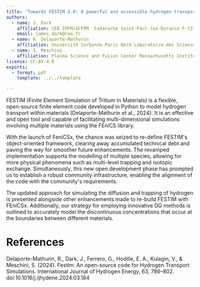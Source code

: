 ```yaml
---
title: 'Towards FESTIM 2.0: A powerful and accessible hydrogen transport code built on FEniCSx'
authors:
  - name: J. Dark
    affiliation: CEA IRFM/GCFPM  Cadarache Saint-Paul-les-Durance F-13108 France
    email: james.dark@cea.fr
  - name: R. Delaporte-Mathurin
    affiliation: Université Sorbonne Paris Nord Laboratoire des Sciences des Procédés et des Matériaux LSPM CNRS UPR 3407 Villetaneuse F-93430 France
  - name: S. Meschini
    affiliation: Plasma Science and Fusion Center Massachusetts Institute of Technology Cambridge MA 02139 USA
license: CC-BY-4.0
exports:
  - format: pdf
    template: ../../template

---
```


FESTIM (Finite Element Simulation of Tritium In Materials) is a flexible, open-source finite element code developed in Python to model hydrogen transport within materials (Delaporte-Mathurin et al., 2024). It is an effective and open tool and capable of facilitating multi-dimensional simulations involving multiple materials using the FEniCS library.

With the launch of FeniCSx, the chance was seized to re-define FESTIM's object-oriented framework, clearing away accumulated technical debt and paving the way for smoother future enhancements. The revamped implementation supports the modelling of multiple species, allowing for more physical phenomena such as multi-level trapping and isotopic exchange. Simultaneously, this new open development phase has prompted us to establish a robust community infrastructure, enabling the alignment of the code with the community's requirements.

The updated approach for simulating the diffusion and trapping of hydrogen is presented alongside other enhancements made to re-build FESTIM with FEniCSx. Additionally, our strategy for employing innovative DG methods is outlined to accurately model the discontinuous concentrations that occur at the boundaries between different materials.


# References
Delaporte-Mathurin, R., Dark, J., Ferrero, G., Hodille, E. A., Kulagin, V., & Meschini, S. (2024). Festim: An open-source code for Hydrogen Transport Simulations. International Journal of Hydrogen Energy, 63, 786–802. doi:10.1016/j.ijhydene.2024.03.184
